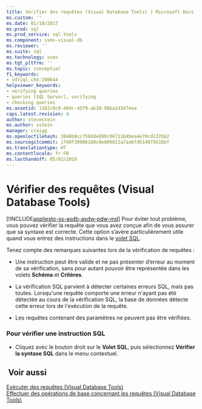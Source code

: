 ```yaml
---
title: Vérifier des requêtes (Visual Database Tools) | Microsoft Docs
ms.custom: ''
ms.date: 01/19/2017
ms.prod: sql
ms.prod_service: sql-tools
ms.component: ssms-visual-db
ms.reviewer: ''
ms.suite: sql
ms.technology: ssms
ms.tgt_pltfrm: ''
ms.topic: conceptual
f1_keywords:
- vdtsql.chm:100644
helpviewer_keywords:
- verifying queries
- queries [SQL Server], verifying
- checking queries
ms.assetid: 1382c0c0-46dc-45f9-ab38-9bba1d347eea
caps.latest.revision: 4
author: stevestein
ms.author: sstein
manager: craigg
ms.openlocfilehash: 3848b8cc758dde890c06711b4bea4e70cd137bb2
ms.sourcegitcommit: 1740f3090b168c0e809611a7aa6fd514075616bf
ms.translationtype: HT
ms.contentlocale: fr-FR
ms.lasthandoff: 05/03/2018
---
```

# <a name="verify-queries-visual-database-tools"></a>Vérifier des requêtes (Visual Database Tools)
[!INCLUDE[appliesto-ss-asdb-asdw-pdw-md](../../includes/appliesto-ss-asdb-asdw-pdw-md.md)]
Pour éviter tout problème, vous pouvez vérifier la requête que vous avez conçue afin de vous assurer que sa syntaxe est correcte. Cette option s’avère particulièrement utile quand vous entrez des instructions dans le [volet SQL](../../ssms/visual-db-tools/sql-pane-visual-database-tools.md).  
  
Tenez compte des remarques suivantes lors de la vérification de requêtes :  
  
-   Une instruction peut être valide et ne pas présenter d’erreur au moment de sa vérification, sans pour autant pouvoir être représentée dans les volets **Schéma** et **Critères**.  
  
-   La vérification SQL parvient à détecter certaines erreurs SQL, mais pas toutes. Lorsqu'une requête comporte une erreur n'ayant pas été détectée au cours de la vérification SQL, la base de données détecte cette erreur lors de l'exécution de la requête.  
  
-   Les requêtes contenant des paramètres ne peuvent pas être vérifiées.  
  
### <a name="to-verify-an-sql-statement"></a>Pour vérifier une instruction SQL  
  
-   Cliquez avec le bouton droit sur le **Volet SQL**, puis sélectionnez **Vérifier la syntaxe SQL** dans le menu contextuel.  
  
## <a name="see-also"></a> Voir aussi  
[Exécuter des requêtes &#40;Visual Database Tools&#41;](../../ssms/visual-db-tools/run-queries-visual-database-tools.md)  
[Effectuer des opérations de base concernant les requêtes &#40;Visual Database Tools&#41;](../../ssms/visual-db-tools/perform-basic-operations-with-queries-visual-database-tools.md)  
  
